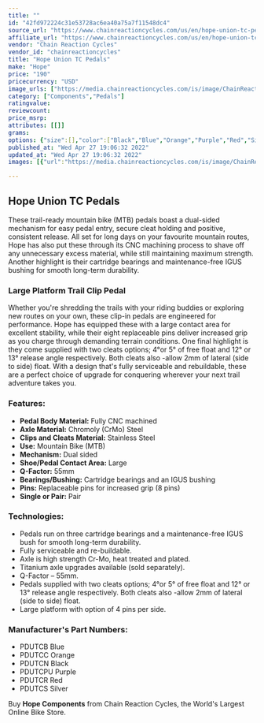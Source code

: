 ```yaml
---
title: ""
id: "42fd972224c31e53728ac6ea40a75a7f11548dc4"
source_url: "https://www.chainreactioncycles.com/us/en/hope-union-tc-pedals/rp-prod209640"
affiliate_url: "https://www.chainreactioncycles.com/us/en/hope-union-tc-pedals/rp-prod209640"
vendor: "Chain Reaction Cycles"
vendor_id: "chainreactioncycles"
title: "Hope Union TC Pedals"
make: "Hope"
price: "190"
pricecurrency: "USD"
image_urls: ["https://media.chainreactioncycles.com/is/image/ChainReactionCycles/prod209640_Black_NE_01?wid=500&hei=505"]
category: ["Components","Pedals"]
ratingvalue: 
reviewcount: 
price_msrp: 
attributes: [[]]
grams: 
options: {"size":[],"color":["Black","Blue","Orange","Purple","Red","Silver"]}
published_at: "Wed Apr 27 19:06:32 2022"
updated_at: "Wed Apr 27 19:06:32 2022"
images: [{"url":"https://media.chainreactioncycles.com/is/image/ChainReactionCycles/prod209640_Black_NE_01?wid=500&hei=505","path":"full/d9e40fc85d815057d86ee712c385d324fb017d55.jpg","checksum":"ca25879c5304dbbfaee9cd80c2275eb7","status":"downloaded"}]

---
```

<h2 class="from-description-field">Hope Union TC Pedals</h2>
<p>These trail-ready mountain bike (MTB) pedals boast a dual-sided mechanism for easy pedal entry, secure cleat holding and positive, consistent release. All set for long days on your favourite mountain routes, Hope has also put these through its CNC machining process to shave off any unnecessary excess material, while still maintaining maximum strength. Another highlight is their cartridge bearings and maintenance-free IGUS bushing for smooth long-term durability.</p>

<h3>Large Platform Trail Clip Pedal</h3>

<p>Whether you're shredding the trails with your riding buddies or exploring new routes on your own, these clip-in pedals are engineered for performance. Hope has equipped these with a large contact area for excellent stability, while their eight replaceable pins deliver increased grip as you charge through demanding terrain conditions. One final highlight is they come supplied with two cleats options; 4°or 5° of free float and 12° or 13° release angle respectively. Both cleats also -allow 2mm of lateral (side to side) float. With a design that's fully serviceable and rebuildable, these are a perfect choice of upgrade for conquering wherever your next trail adventure takes you.</p>

<h3>Features:</h3>
<ul>
              <li><strong>Pedal Body Material:</strong> Fully CNC machined</li>
	          <li><strong>Axle Material:</strong> Chromoly (CrMo) Steel</li>
	          <li><strong>Clips and Cleats Material:</strong> Stainless Steel</li>
	          <li><strong>Use:</strong> Mountain Bike (MTB)</li>
	          <li><strong>Mechanism:</strong> Dual sided</li>
	          <li><strong>Shoe/Pedal Contact Area:</strong> Large</li>
	          <li><strong>Q-Factor:</strong> 55mm</li>
	          <li><strong>Bearings/Bushing:</strong> Cartridge bearings and an IGUS bushing</li>
	          <li><strong>Pins:</strong> Replaceable pins for increased grip (8 pins)</li>
	          <li><strong>Single or Pair:</strong> Pair</li>
</ul>

<h3>Technologies:</h3>
<ul>
              <li>Pedals run on three cartridge bearings and a maintenance-free IGUS bush for smooth long-term durability.</li>
	          <li>Fully serviceable and re-buildable.</li>
	          <li>Axle is high strength Cr-Mo, heat treated and plated.</li>
	          <li>Titanium axle upgrades available (sold separately).</li>
	          <li>Q-Factor – 55mm.</li>
	          <li>Pedals supplied with two cleats options; 4°or 5° of free float and 12° or 13° release angle respectively. Both cleats also -allow 2mm of lateral (side to side) float.</li>
	          <li>Large platform with option of 4 pins per side.</li>
</ul>

<h3>Manufacturer's Part Numbers:</h3>
<ul>
              <li>PDUTCB Blue</li>
	          <li>PDUTCC Orange</li>
	          <li>PDUTCN Black</li>
	          <li>PDUTCPU Purple</li>
	          <li>PDUTCR Red</li>
	          <li>PDUTCS Silver</li>
</ul>

<p class="from-description-field">Buy <strong>Hope Components</strong> from Chain Reaction Cycles, the World's Largest Online Bike Store.</p>